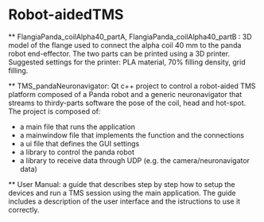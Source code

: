 # Robot-aidedTMS

** FlangiaPanda_coilAlpha40_partA, FlangiaPanda_coilAlpha40_partB : 3D model of the flange used to connect the alpha coil 40 mm to the panda robot end-effector. The two parts can be printed using a 3D printer. Suggested settings for the printer: PLA material, 70% filling density, grid filling.

** TMS_pandaNeuronavigator: Qt c++ project to control a robot-aided TMS platform composed of a Panda robot and a generic neuronavigator that streams to thirdy-parts software the pose of the coil, head and hot-spot.
The project is composed of:
  - a main file that runs the application
  - a mainwindow file that implements the function and the connections
  - a ui file that defines the GUI settings
  - a library to control the panda robot
  - a library to receive data through UDP (e.g. the camera/neuronavigator data)

** User Manual: a guide that describes step by step how to setup the devices and run a TMS session using the main application. The guide includes a description of the user interface and the istructions to use it correctly.
